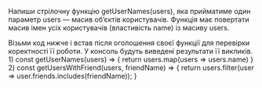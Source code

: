 Напиши стрілочну функцію getUserNames(users), яка прийматиме один параметр users — масив об’єктів користувачів. Функція має повертати масив імен усіх користувачів (властивість name) із масиву users.

Візьми код нижче і встав після оголошення своєї функції для перевірки коректності її роботи. У консоль будуть виведені результати її викликів.
1)
const getUserNames(users) => {
return users.map(users => users.name)
}
2)
const getUsersWithFriend(users, friendName) => {
 return users.filter(user => user.friends.includes(friendName));
}

